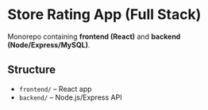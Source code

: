 # Store Rating App (Full Stack)

Monorepo containing **frontend (React)** and **backend (Node/Express/MySQL)**.

## Structure

- `frontend/` – React app
- `backend/` – Node.js/Express API
